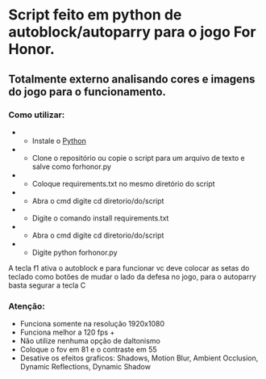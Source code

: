 # Script feito em python de autoblock/autoparry para o jogo For Honor. #

 ## Totalmente externo analisando cores e imagens do jogo para o funcionamento. ##
 
### Como utilizar: ###

* - Instale o [Python](https://www.python.org/downloads/)
* - Clone o repositório ou copie o script para um arquivo de texto e salve como forhonor.py
* - Coloque requirements.txt no mesmo diretório do script
* - Abra o cmd digite cd diretorio/do/script
* - Digite o comando install requirements.txt
* - Abra o cmd digite cd diretorio/do/script
* - Digite python forhonor.py


A tecla f1 ativa o autoblock e para funcionar vc deve colocar as setas do teclado como botões de mudar o lado da defesa no jogo, para o autoparry basta segurar a tecla C

### Atenção: ###

* Funciona somente na resolução 1920x1080
* Funciona melhor a 120 fps +
* Não utilize nenhuma opção de daltonismo
* Coloque o fov em 81 e o contraste em 55
* Desative os efeitos graficos: Shadows, Motion Blur, Ambient Occlusion, Dynamic Reflections, Dynamic Shadow

